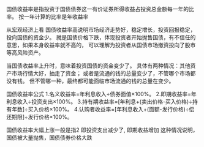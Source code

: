 国债收益率是指投资于国债债券这一有价证券所得收益占投资总金额每一年的比率。
按一年计算的比率是年收益率

从宏观经济上看 国债收益率高说明市场经济走势好，稳定增长，投资回报稳定，投向国债的资金少。
就是国债价格下跌，体现投资者开始抛售国债，有不信任的意思，如果本身收益率就不高的，
可以理解为投资者从国债市场撤资投向了股市等高风险资产。

当国债收益率上升时，意味着投资国债的资金变少了。
具体有两种情况：其他资产市场行情大好，抽走了资金；
或者是流通的钱的总量变少了，不管哪个市场都没有钱。
但不管哪一种，最终都可能面临市场流通的钱的总量在变少。



国债收益率公式
1.名义收益率=年利息收入÷债券面值×100%。
2.即期收益率=年利息收入÷投资支出×100%。
3.持有期收益率=[年利息+(卖出价格-买入价格)÷持有年数]÷买入价格×100%。
4.认购者收益率=[年利息收入+(面额-发行价格)÷偿还期限]÷发行价格×100%。

国债收益率大幅上涨一般是指2
即投资支出减少了, 即期收益增加
这种情况说明， 国债被大量抛售，国债债券价格大跌




